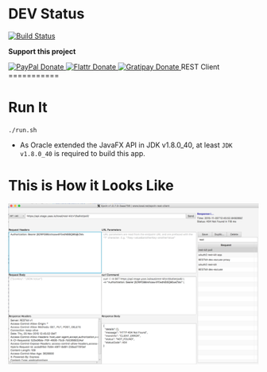 # DEV Status

[![Build Status](https://travis-ci.org/loxal/rest-client.svg?branch=master)](https://travis-ci.org/loxal/rest-client)

**Support this project**
<!-- BADGES/ -->
<span class="badge-paypal">
<a href="https://www.paypal.com/cgi-bin/webscr?cmd=_s-xclick&amp;hosted_button_id=MA847TR65D4N2" title="Donate to this project using PayPal">
<img src="https://img.shields.io/badge/paypal-donate-yellow.svg" alt="PayPal Donate"/>
</a></span>
<span class="badge-flattr">
<a href="https://flattr.com/submit/auto?fid=o6ok7n&url=https%3A%2F%2Fgithub.com%2Floxal" title="Donate to this project using Flattr">
<img src="https://img.shields.io/badge/flattr-donate-yellow.svg" alt="Flattr Donate" />
</a></span>
<span class="badge-gratipay"><a href="https://gratipay.com/~loxal" title="Donate weekly to this project using Gratipay">
<img src="https://img.shields.io/badge/gratipay-donate-yellow.svg" alt="Gratipay Donate" />
</a></span>
<!-- /BADGES -->
REST Client
===========

# Run It

`./run.sh`

* As Oracle extended the JavaFX API in JDK v1.8.0_40, at least `JDK v1.8.0_40` is required to build this app.

# This is How it Looks Like

![REST Client on Mac OS X](rest-client.png "REST Client on Mac OS X")
